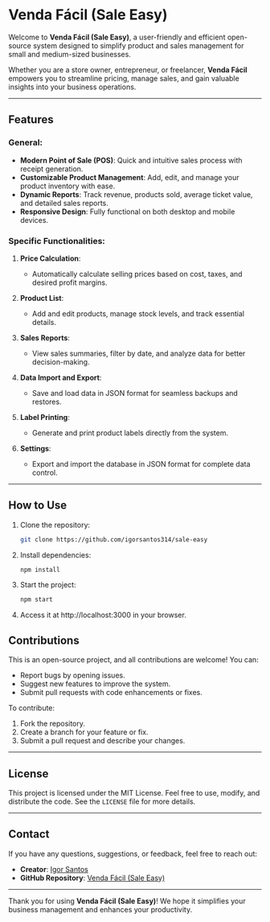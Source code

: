 # Venda Fácil (Sale Easy)

Welcome to **Venda Fácil (Sale Easy)**, a user-friendly and efficient open-source system designed to simplify product and sales management for small and medium-sized businesses.

Whether you are a store owner, entrepreneur, or freelancer, **Venda Fácil** empowers you to streamline pricing, manage sales, and gain valuable insights into your business operations.

---

## Features

### General:
- **Modern Point of Sale (POS)**: Quick and intuitive sales process with receipt generation.
- **Customizable Product Management**: Add, edit, and manage your product inventory with ease.
- **Dynamic Reports**: Track revenue, products sold, average ticket value, and detailed sales reports.
- **Responsive Design**: Fully functional on both desktop and mobile devices.

### Specific Functionalities:
1. **Price Calculation**:
   - Automatically calculate selling prices based on cost, taxes, and desired profit margins.

2. **Product List**:
   - Add and edit products, manage stock levels, and track essential details.

3. **Sales Reports**:
   - View sales summaries, filter by date, and analyze data for better decision-making.

4. **Data Import and Export**:
   - Save and load data in JSON format for seamless backups and restores.

5. **Label Printing**:
   - Generate and print product labels directly from the system.

6. **Settings**:
   - Export and import the database in JSON format for complete data control.

---

## How to Use

1. Clone the repository:
   ```bash
   git clone https://github.com/igorsantos314/sale-easy
   ```

2. Install dependencies:
   ```bash
   npm install
   ```

3. Start the project:
   ```bash
   npm start
   ```

4. Access it at http://localhost:3000 in your browser.

## Contributions

This is an open-source project, and all contributions are welcome! You can:
- Report bugs by opening issues.
- Suggest new features to improve the system.
- Submit pull requests with code enhancements or fixes.

To contribute:
1. Fork the repository.
2. Create a branch for your feature or fix.
3. Submit a pull request and describe your changes.

---

## License

This project is licensed under the MIT License. Feel free to use, modify, and distribute the code. See the `LICENSE` file for more details.

---

## Contact

If you have any questions, suggestions, or feedback, feel free to reach out:

- **Creator**: [Igor Santos](https://www.linkedin.com/in/igor-santos-8383941a6/)
- **GitHub Repository**: [Venda Fácil (Sale Easy)](https://github.com/igorsantos314/sale-easy)
---

Thank you for using **Venda Fácil (Sale Easy)**! We hope it simplifies your business management and enhances your productivity.
